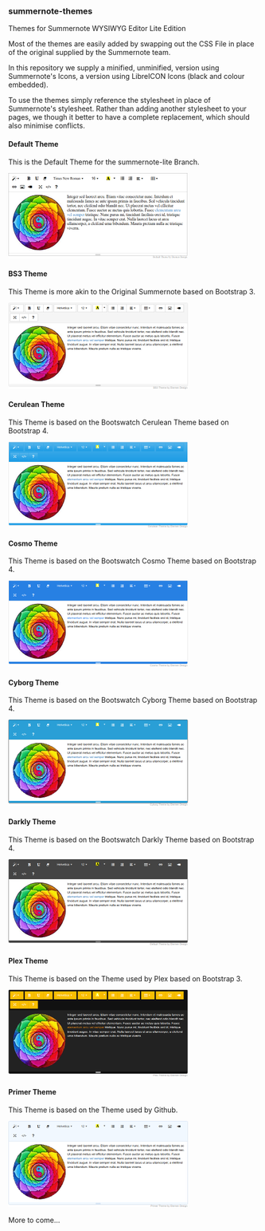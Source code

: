 ### summernote-themes
Themes for Summernote WYSIWYG Editor Lite Edition

Most of the themes are easily added by swapping out the CSS File in place of the original supplied by the Summernote team.

In this repository we supply a minified, unminified, version using Summernote's Icons, a version using LibreICON Icons (black and colour embedded).

To use the themes simply reference the stylesheet in place of Summernote's stylesheet. Rather than adding another stylesheet to your pages, we though it better to have a complete replacement, which should also minimise conflicts.

#### Default Theme

This is the Default Theme for the summernote-lite Branch.

![summernote-lite-default](default/summernote-lite-default-thumb.png)

#### BS3 Theme

This Theme is more akin to the Original Summernote based on Bootstrap 3.

![summernote-lite-bs3](bs3/summernote-lite-bs3-thumb.png)

#### Cerulean Theme

This Theme is based on the Bootswatch Cerulean Theme based on Bootstrap 4.

![summernote-lite-cerulean](cerulean/summernote-lite-cerulean-thumb.png)

#### Cosmo Theme

This Theme is based on the Bootswatch Cosmo Theme based on Bootstrap 4.

![summernote-lite-cosmo](cosmo/summernote-lite-cosmo-thumb.png)

#### Cyborg Theme

This Theme is based on the Bootswatch Cyborg Theme based on Bootstrap 4.

![summernote-lite-cyborg](cyborg/summernote-lite-cyborg-thumb.png)

#### Darkly Theme

This Theme is based on the Bootswatch Darkly Theme based on Bootstrap 4.

![summernote-lite-darkly](darkly/summernote-lite-darkly-thumb.png)

#### Plex Theme

This Theme is based on the Theme used by Plex based on Bootstrap 3.

![summernote-lite-plex](plex/summernote-lite-plex-thumb.png)

#### Primer Theme

This Theme is based on the Theme used by Github.

![summernote-lite-primer](primer/summernote-lite-primer-thumb.png)

More to come...